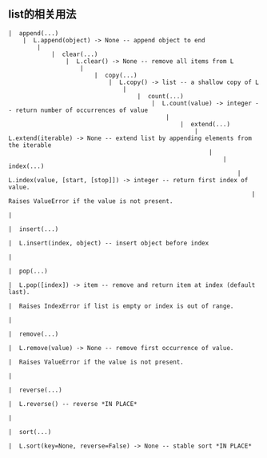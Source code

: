 ## list的相关用法 ##


    |  append(...)
        |  L.append(object) -> None -- append object to end
            |  
                |  clear(...)
                    |  L.clear() -> None -- remove all items from L
                        |  
                            |  copy(...)
                                |  L.copy() -> list -- a shallow copy of L
                                    |  
                                        |  count(...)
                                            |  L.count(value) -> integer -- return number of occurrences of value
                                                |  
                                                    |  extend(...)
                                                        |  L.extend(iterable) -> None -- extend list by appending elements from the iterable
                                                            |  
                                                                |  index(...)
                                                                    |  L.index(value, [start, [stop]]) -> integer -- return first index of value.
                                                                        |  Raises ValueError if the value is not present.
                                                                            |  
                                                                                |  insert(...)
                                                                                    |  L.insert(index, object) -- insert object before index
                                                                                        |  
                                                                                            |  pop(...)
                                                                                                |  L.pop([index]) -> item -- remove and return item at index (default last).
                                                                                                    |  Raises IndexError if list is empty or index is out of range.
                                                                                                        |  
                                                                                                            |  remove(...)
                                                                                                                |  L.remove(value) -> None -- remove first occurrence of value.
                                                                                                                    |  Raises ValueError if the value is not present.
                                                                                                                        |  
                                                                                                                            |  reverse(...)
                                                                                                                                |  L.reverse() -- reverse *IN PLACE*
                                                                                                                                    |  
                                                                                                                                        |  sort(...)
                                                                                                                                            |  L.sort(key=None, reverse=False) -> None -- stable sort *IN PLACE*
